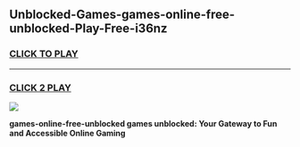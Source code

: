 
## Unblocked-Games-games-online-free-unblocked-Play-Free-i36nz
<h3>
<a href="https://premium76.site?title=games-online-free-unblocked&ref=19M">CLICK TO PLAY</a></h3>
<hr>

<h3>
<a href="https://premium76.site?title=games-online-free-unblocked&ref=19M">CLICK 2 PLAY</a>
  
</h3>

<a href="https://premium76.site?title=games-online-free-unblocked&ref=19M"><img src="https://clearcache.store/games.png"></a>


**games-online-free-unblocked games unblocked: Your Gateway to Fun and Accessible Online Gaming**
